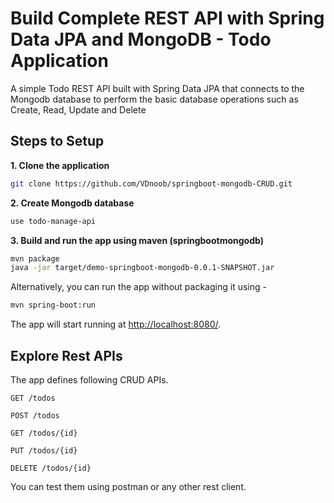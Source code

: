# Build Complete REST API with Spring Data JPA and MongoDB - Todo Application
A simple Todo REST API built with Spring Data JPA that connects to the Mongodb database to perform the basic database operations such as Create, Read, Update and Delete

## Steps to Setup

**1. Clone the application**

```bash
git clone https://github.com/VDnoob/springboot-mongodb-CRUD.git
```

**2. Create Mongodb database**
```bash
use todo-manage-api
```

**3. Build and run the app using maven (springbootmongodb)**

```bash
mvn package
java -jar target/demo-springboot-mongodb-0.0.1-SNAPSHOT.jar
```

Alternatively, you can run the app without packaging it using -

```bash
mvn spring-boot:run
```

The app will start running at <http://localhost:8080/>.

## Explore Rest APIs

The app defines following CRUD APIs.

    GET /todos
    
    POST /todos
    
    GET /todos/{id}
    
    PUT /todos/{id}
    
    DELETE /todos/{id}

You can test them using postman or any other rest client.
